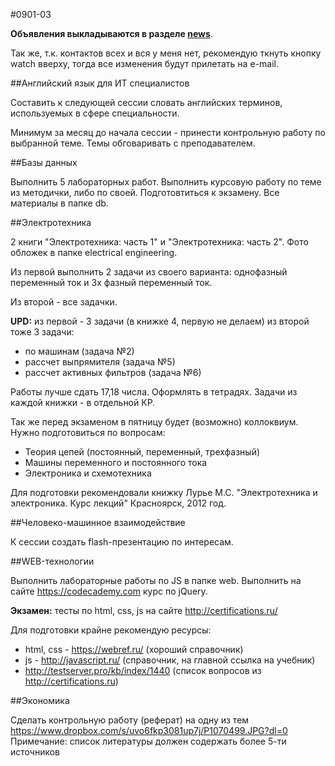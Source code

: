 #0901-03

**Объявления выкладываются в разделе [news](https://github.com/sibstu-ivt/main/blob/master/NEWS.md)**.

Так же, т.к. контактов всех и вся у меня нет, рекомендую ткнуть кнопку watch вверху, тогда все изменения будут прилетать на e-mail.



##Английский язык для ИТ специалистов

Составить к следующей сессии словать английских терминов, используемых в сфере специальности.

Минимум за месяц до начала сессии - принести контрольную работу по выбранной теме. Темы обговаривать с преподавателем.

##Базы данных

Выполнить 5 лабораторных работ. 
Выполнить курсовую работу по теме из методички, либо по своей. 
Подготовтиться к экзамену. Все материалы в папке db.

##Электротехника

2 книги "Электротехника: часть 1" и "Электротехника: часть 2".
Фото обложек в папке electrical engineering. 

Из первой выполнить 2 задачи из своего варианта: 
однофазный переменный ток и 3х фазный переменный ток.

Из второй - все задачки.

**UPD:** из первой - 3 задачи (в книжке 4, первую не делаем)
из второй тоже 3 задачи:
* по машинам (задача №2)
* рассчет выпрямителя (задача №5)
* рассчет активных фильтров (задача №6)

Работы лучше сдать 17,18 числа. Оформлять в тетрадях. Задачи из каждой книжки - в отдельной КР.

Так же перед экзаменом в пятницу будет (возможно) коллоквиум. Нужно подготовиться по вопросам:
* Теория цепей (постоянный, переменный, трехфазный)
* Машины переменного и постоянного тока
* Электроника и схемотехника

Для подготовки рекомендовали книжку Лурье М.С. "Электротехника и электроника. Курс лекций" Красноярск, 2012 год.


##Человеко-машинное взаимодействие

К сессии создать flash-презентацию по интересам.

##WEB-технологии

Выполнить лабораторные работы по JS в папке web.
Выполнить на сайте https://codecademy.com курс по jQuery.

**Экзамен:** тесты по html, css, js на сайте http://certifications.ru/

Для подготовки крайне рекомендую ресурсы:
* html, css - https://webref.ru/ (хороший справочник)
* js - http://javascript.ru/ (справочник, на главной ссылка на учебник)
* http://testserver.pro/kb/index/1440 (список вопросов из http://certifications.ru)

##Экономика

Сделать контрольную работу (реферат) на одну из тем https://www.dropbox.com/s/uvo6fkp3081up7j/P1070499.JPG?dl=0
Примечание: список литературы должен содержать более 5-ти источников
